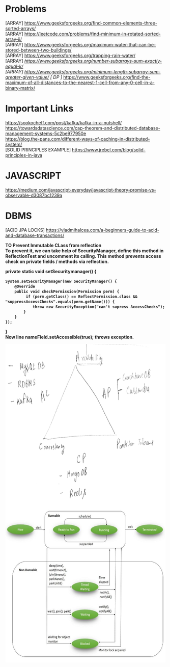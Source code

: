 # Problems 
[ARRAY] https://www.geeksforgeeks.org/find-common-elements-three-sorted-arrays/ <br>
[ARRAY] https://leetcode.com/problems/find-minimum-in-rotated-sorted-array-ii/ <br>
[ARRAY] https://www.geeksforgeeks.org/maximum-water-that-can-be-stored-between-two-buildings/ <br>
[ARRAY] https://www.geeksforgeeks.org/trapping-rain-water/ <br>
[ARRAY]<b>*</b> https://www.geeksforgeeks.org/number-subarrays-sum-exactly-equal-k/ <br>
[ARRAY] https://www.geeksforgeeks.org/minimum-length-subarray-sum-greater-given-value/
[  DP ]<b>*</b> https://www.geeksforgeeks.org/find-the-maximum-of-all-distances-to-the-nearest-1-cell-from-any-0-cell-in-a-binary-matrix/

# Important Links
 https://sookocheff.com/post/kafka/kafka-in-a-nutshell/ <br>
 https://towardsdatascience.com/cap-theorem-and-distributed-database-management-systems-5c2be977950e <br>
 https://blog.the-pans.com/different-ways-of-caching-in-distributed-system/ <br>
 [SOLID PRINCIPLES EXAMPLE] https://www.jrebel.com/blog/solid-principles-in-java <br>
 
 # JAVASCRIPT
 https://medium.com/javascript-everyday/javascript-theory-promise-vs-observable-d3087bc1239a
 
 # DBMS
 [ACID JPA LOCKS] https://vladmihalcea.com/a-beginners-guide-to-acid-and-database-transactions/
 
<b> TO Prevent Immutable CLass from reflection <b> <br>
To prevent it, we can take help of SecurityManager, define this method in ReflectionTest and uncomment its calling. This method prevents access check on private fields / methods via reflection.

private static void setSecuritymanager() {
 
    System.setSecurityManager(new SecurityManager() {
        @Override
        public void checkPermission(Permission perm) {
             if (perm.getClass() == ReflectPermission.class && "suppressAccessChecks".equals(perm.getName())) {
                throw new SecurityException("can't supress AccessChecks");
            }
        }
    });
}<br>
Now line nameField.setAccessible(true); throws exception.
 
 <img align="center" src = "https://github.com/jatin82/programming/blob/master/CAP.jpg" width="1000" height="500"/>
 <img align="center" src = "https://github.com/jatin82/programming/blob/master/thread_Life_cycle.jpg" width="1000" height="500"/>

